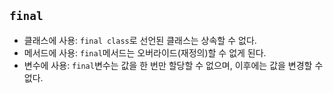 ## `final`
- 클래스에 사용: `final class`로 선언된 클래스는 상속할 수 없다.
- 메서드에 사용: `final`메서드는 오버라이드(재정의)할 수 없게 된다.
- 변수에 사용: `final`변수는 값을 한 번만 할당할 수 없으며, 이후에는 값을 변경할 수 없다.